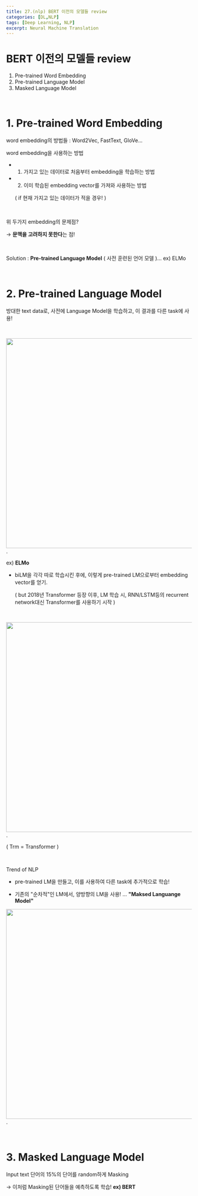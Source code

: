 ```yaml
---
title: 27.(nlp) BERT 이전의 모델들 review
categories: [DL,NLP]
tags: [Deep Learning, NLP]
excerpt: Neural Machine Translation
---
```


# BERT 이전의 모델들 review

1. Pre-trained Word Embedding
2. Pre-trained Language Model
3. Masked Language Model

<br>

# 1. Pre-trained Word Embedding

word embedding의 방법들 : Word2Vec, FastText, GloVe...

word embedding을 사용하는 방법

- 1) 가지고 있는 데이터로 처음부터 embedding을 학습하는 방법

- 2) 이미 학습된 embedding vector를 가져와 사용하는 방법

  ( if 현재 가지고 있는 데이터가 적을 경우! )

<br>

위 두가지 embedding의 문제점?

$\rightarrow$ **문맥을 고려하지 못한다**는 점!

<br>

Solution : **Pre-trained Language Model** ( 사전 훈련된 언어 모델 )... ex) ELMo

<br>

# 2. Pre-trained Language Model

방대한 text data로, 사전에 Language Model을 학습하고, 이 결과를 다른 task에 사용!

<br>

<img src="https://wikidocs.net/images/page/108730/image2.PNG" width="570" />.

ex) **ELMo** 

- biLM을 각각 따로 학습시킨 후에, 이렇게 pre-trained LM으로부터 embedding vector를 얻기.

  ( but 2018년 Transformer 등장 이후, LM 학습 시, RNN/LSTM등의 recurrent network대신 Transformer를 사용하기 시작 ) 

<br>

<img src="https://wikidocs.net/images/page/108730/image3.PNG" width="570" />.



( Trm = Transformer )

<br>

Trend of NLP 

- pre-trained LM을 만들고, 이를 사용하여 다른 task에 추가적으로 학습!

- 기존의 "순차적"인 LM에서, 양방향의 LM을 사용! ... **"Maksed Languange Model"**

<img src="https://wikidocs.net/images/page/108730/image4.PNG" width="570" />.

<br>

# 3. Masked Language Model

Input text 단어의 15%의 단어를 random하게 Masking 

$\rightarrow$  이처럼 Masking된 단어들을 예측하도록 학습!  **ex) BERT**